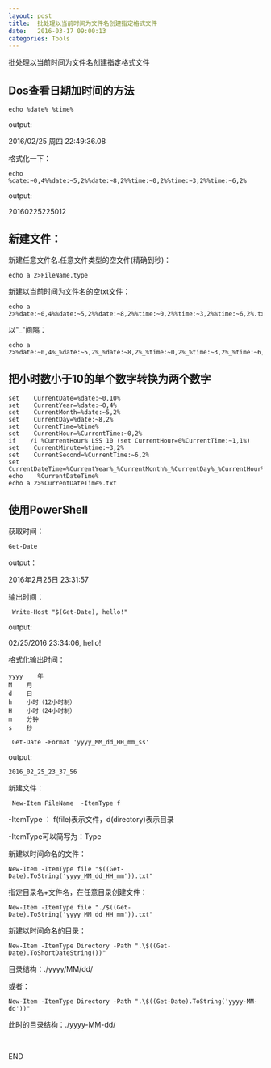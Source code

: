 ```yaml
---
layout: post
title:  批处理以当前时间为文件名创建指定格式文件
date:   2016-03-17 09:00:13
categories: Tools
---
```


批处理以当前时间为文件名创建指定格式文件

## Dos查看日期加时间的方法

``` 
echo %date% %time%
```

output:

2016/02/25 周四 22:49:36.08



格式化一下：

``` 
echo %date:~0,4%%date:~5,2%%date:~8,2%%time:~0,2%%time:~3,2%%time:~6,2%
```

output:

20160225225012



## 新建文件：

新建任意文件名.任意文件类型的空文件(精确到秒)：

``` 
echo a 2>FileName.type
```

新建以当前时间为文件名的空txt文件：

``` 
echo a 2>%date:~0,4%%date:~5,2%%date:~8,2%%time:~0,2%%time:~3,2%%time:~6,2%.txt
```

以"_"间隔：

``` 
echo a 2>%date:~0,4%_%date:~5,2%_%date:~8,2%_%time:~0,2%_%time:~3,2%_%time:~6,2%.txt
```



## 把小时数小于10的单个数字转换为两个数字

``` 
set    CurrentDate=%date:~0,10%
set    CurrentYear=%date:~0,4%
set    CurrentMonth=%date:~5,2%
set    CurrentDay=%date:~8,2%
set    CurrentTime=%time%
set    CurrentHour=%CurrentTime:~0,2%
if    /i %CurrentHour% LSS 10 (set CurrentHour=0%CurrentTime:~1,1%)
set    CurrentMinute=%time:~3,2%
set    CurrentSecond=%CurrentTime:~6,2%
set    CurrentDateTime=%CurrentYear%_%CurrentMonth%_%CurrentDay%_%CurrentHour%_%CurrentMinute%_%CurrentSecond%
echo    %CurrentDateTime%
echo a 2>%CurrentDateTime%.txt
```



## 使用PowerShell

获取时间：

``` 
Get-Date
```

output：

2016年2月25日 23:31:57



输出时间：

``` 
 Write-Host "$(Get-Date), hello!"
```

output:

02/25/2016 23:34:06, hello!



格式化输出时间：

``` 
yyyy    年
M    月
d    日
h    小时（12小时制）
H    小时（24小时制）
m    分钟
s    秒
```

``` 
 Get-Date -Format 'yyyy_MM_dd_HH_mm_ss'
```

output:

``` 
2016_02_25_23_37_56
```



新建文件：

``` 
 New-Item FileName  -ItemType f
```

-ItemType ： f(file)表示文件，d(directory)表示目录

-ItemType可以简写为：Type



新建以时间命名的文件：

``` 
New-Item -ItemType file "$((Get-Date).ToString('yyyy_MM_dd_HH_mm')).txt"
```



指定目录名+文件名，在任意目录创建文件：

``` 
New-Item -ItemType file "./$((Get-Date).ToString('yyyy_MM_dd_HH_mm')).txt"
```



新建以时间命名的目录：

``` 
New-Item -ItemType Directory -Path ".\$((Get-Date).ToShortDateString())"
```

目录结构：./yyyy/MM/dd/

或者：

``` 
New-Item -ItemType Directory -Path ".\$((Get-Date).ToString('yyyy-MM-dd'))"
```

此时的目录结构：./yyyy-MM-dd/

​

END


